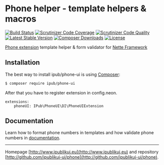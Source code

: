 # Phone helper - template helpers & macros

[![Build Status](https://img.shields.io/travis/ipublikuj-ui/phone.svg?style=flat-square)](https://travis-ci.org/ipublikuj-ui/phone)
[![Scrutinizer Code Coverage](https://img.shields.io/scrutinizer/coverage/g/ipublikuj-ui/phone.svg?style=flat-square)](https://scrutinizer-ci.com/g/ipublikuj-ui/phone/?branch=master)
[![Scrutinizer Code Quality](https://img.shields.io/scrutinizer/g/ipublikuj-ui/phone.svg?style=flat-square)](https://scrutinizer-ci.com/g/ipublikuj-ui/phone/?branch=master)
[![Latest Stable Version](https://img.shields.io/packagist/v/ipub/phone-ui.svg?style=flat-square)](https://packagist.org/packages/ipub/phone-ui)
[![Composer Downloads](https://img.shields.io/packagist/dt/ipub/phone-ui.svg?style=flat-square)](https://packagist.org/packages/ipub/phone-ui)
[![License](https://img.shields.io/packagist/l/ipub/phone-ui.svg?style=flat-square)](https://packagist.org/packages/ipub/phone-ui)

[Phone extension](http://github.com/ipublikuj/phone) template helper & form validator for [Nette Framework](http://nette.org/)

## Installation

The best way to install ipub/phone-ui is using  [Composer](http://getcomposer.org/):

```sh
$ composer require ipub/phone-ui
```

After that you have to register extension in config.neon.

```neon
extensions:
	phoneUI: IPub\PhoneUI\DI\PhoneUIExtension
```

## Documentation

Learn how to format phone numbers in templates and how validate phone numbers in [documentation](https://github.com/ipublikuj-ui/phone/blob/master/docs/en/index.md).

***
Homepage [http://www.ipublikuj.eu](http://www.ipublikuj.eu) and repository [http://github.com/ipublikuj-ui/phone](http://github.com/ipublikuj-ui/phone).
